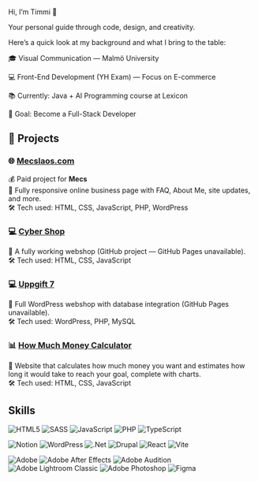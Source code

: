 ###

 
Hi, I’m Timmi 👋

Your personal guide through code, design, and creativity.

Here’s a quick look at my background and what I bring to the table:

🎓 Visual Communication — Malmö University

💻 Front-End Development (YH Exam) — Focus on E-commerce

📚 Currently: Java + AI Programming course at Lexicon

🔧 Goal: Become a Full-Stack Developer






## 🚀 Projects  

### 🌐 [Mecslaos.com](https://mecslaos.com)  
💰 Paid project for **Mecs**  
🔹 Fully responsive online business page with FAQ, About Me, site updates, and more.  
🛠 Tech used: HTML, CSS, JavaScript, PHP, WordPress  



### 💻 [Cyber Shop](https://github.com/TimmiKau/Cyber-shop)  
🔹 A fully working webshop (GitHub project — GitHub Pages unavailable).  
🛠 Tech used: HTML, CSS, JavaScript  



### 💻 [Uppgift 7](https://github.com/TimmiKau/uppgift7)  
🔹 Full WordPress webshop with database integration (GitHub Pages unavailable).  
🛠 Tech used: WordPress, PHP, MySQL  



### 📊 [How Much Money Calculator](https://github.com/TimmiKau/How-much-money---calulator)  
🔹 Website that calculates how much money you want and estimates how long it would take to reach your goal, complete with charts.  
🛠 Tech used: HTML, CSS, JavaScript  




## Skills

![HTML5](https://img.shields.io/badge/html5-%23E34F26.svg?style=for-the-badge&logo=html5&logoColor=white)
![SASS](https://img.shields.io/badge/SASS-hotpink.svg?style=for-the-badge&logo=SASS&logoColor=white)
![JavaScript](https://img.shields.io/badge/javascript-%23323330.svg?style=for-the-badge&logo=javascript&logoColor=%23F7DF1E)
![PHP](https://img.shields.io/badge/php-%23777BB4.svg?style=for-the-badge&logo=php&logoColor=white)
![TypeScript](https://img.shields.io/badge/typescript-%23007ACC.svg?style=for-the-badge&logo=typescript&logoColor=white)


![Notion](https://img.shields.io/badge/Notion-%23000000.svg?style=for-the-badge&logo=notion&logoColor=white)
![WordPress](https://img.shields.io/badge/WordPress-%23117AC9.svg?style=for-the-badge&logo=WordPress&logoColor=white)
![.Net](https://img.shields.io/badge/.NET-5C2D91?style=for-the-badge&logo=.net&logoColor=white)
![Drupal](https://img.shields.io/badge/drupal-%230678BE.svg?style=for-the-badge&logo=drupal&logoColor=white)
![React](https://img.shields.io/badge/react-%2320232a.svg?style=for-the-badge&logo=react&logoColor=%2361DAFB)
![Vite](https://img.shields.io/badge/vite-%23646CFF.svg?style=for-the-badge&logo=vite&logoColor=white)



![Adobe](https://img.shields.io/badge/adobe-%23FF0000.svg?style=for-the-badge&logo=adobe&logoColor=white)
![Adobe After Effects](https://img.shields.io/badge/Adobe%20After%20Effects-9999FF.svg?style=for-the-badge&logo=Adobe%20After%20Effects&logoColor=white)
![Adobe Audition](https://img.shields.io/badge/Adobe%20Audition-9999FF.svg?style=for-the-badge&logo=Adobe%20Audition&logoColor=white)
![Adobe Lightroom Classic](https://img.shields.io/badge/Adobe%20Lightroom%20Classic-31A8FF.svg?style=for-the-badge&logo=Adobe%20Lightroom%20Classic&logoColor=white)
![Adobe Photoshop](https://img.shields.io/badge/adobe%20photoshop-%2331A8FF.svg?style=for-the-badge&logo=adobe%20photoshop&logoColor=white)
![Figma](https://img.shields.io/badge/figma-%23F24E1E.svg?style=for-the-badge&logo=figma&logoColor=white)
